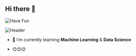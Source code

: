 ## Hi there 👋

![Have Fun](https://media4.giphy.com/media/v1.Y2lkPTc5MGI3NjExMGdpbjRudHUyMnh0enczOGJlMHNmeDJhOHU5ajYydHcwN2x3cm45MSZlcD12MV9pbnRlcm5hbF9naWZfYnlfaWQmY3Q9Zw/ILH3vB4PB7SoKJ7Mty/giphy.gif)

![Header](.https://leviarista.github.io/github-profile-header-generator//github-header-image.png)



<!--
**Ilhamditaufik/Ilhamditaufik** is a ✨ _special_ ✨ repository because its `README.md` (this file) appears on your GitHub profile.

Here are some ideas to get you started:

- 🔭 I’m currently working on ...
- 🌱 I’m currently learning ...
- 👯 I’m looking to collaborate on ...
- 🤔 I’m looking for help with ...
- 💬 Ask me about ...
- 📫 How to reach me: ...
- 😄 Pronouns: ...
- ⚡ Fun fact: ...
-->

- 🌱 I’m currently learning **Machine Learning** & **Data Science**

- 😊😊😊
